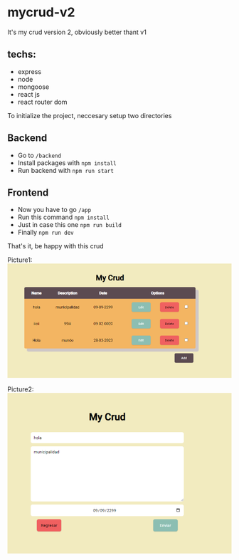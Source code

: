 # mycrud-v2

It's my crud version 2, obviously better thant v1

## techs:
- express
- node
- mongoose
- react js
- react router dom

To initialize the project, neccesary setup two directories

## Backend

- Go to `/backend`
- Install packages with `npm install` 
- Run backend with `npm run start`

## Frontend

- Now you have to go `/app`
- Run this command `npm install`
- Just in case this one `npm run build`
- Finally `npm run dev`

That's it, be happy with this crud

Picture1:
![alt text](https://github.com/smenaquispe/mycrud-v2/blob/main/assets/1.png)

Picture2:
![alt text](https://github.com/smenaquispe/mycrud-v2/blob/main/assets/2.png)
